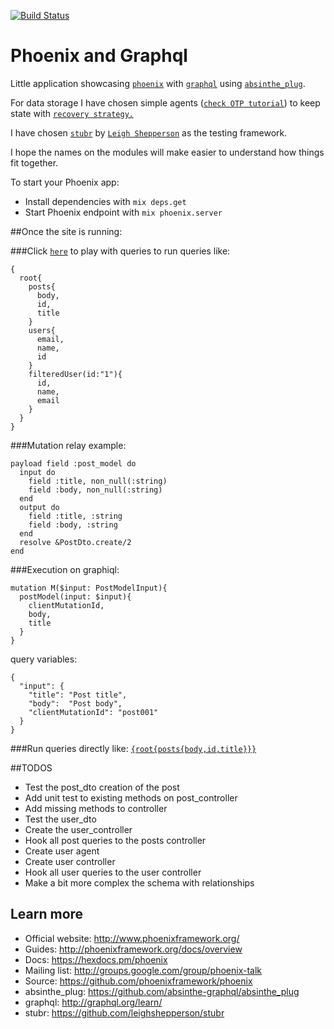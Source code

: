 [![Build Status](https://travis-ci.org/joaquin-corchero/phoenix_graphql.svg?branch=master)](https://travis-ci.org/joaquin-corchero/phoenix_graphql)
# Phoenix and Graphql

Little application showcasing [`phoenix`](http://www.phoenixframework.org/) with [`graphql`](http://graphql.org/learn/) using [`absinthe_plug`](https://github.com/absinthe-graphql/absinthe_plug).

For data storage I have chosen simple agents ([`check OTP tutorial`](http://elixir-lang.org/getting-started/mix-otp)) to keep state with  [`recovery strategy.`](https://github.com/joaquin-corchero/phoenix_graphql/blob/master/lib/phoenix_graphql.ex)

I have chosen [`stubr`](https://github.com/leighshepperson/stubr) by [`Leigh Shepperson`](https://github.com/leighshepperson) as the testing framework.

I hope the names on the modules will make easier to understand how things fit together.

To start your Phoenix app:

* Install dependencies with `mix deps.get`
* Start Phoenix endpoint with `mix phoenix.server`

##Once the site is running:

###Click [`here`](http://localhost:4000/graphiql) to play with queries to run queries like:  
```
{
  root{
    posts{
      body,
      id,
      title
    }
    users{
      email,
      name,
      id
    }
    filteredUser(id:"1"){  
      id,  
      name,  
      email  
  	}  
  }
}
```

###Mutation relay example:
```
payload field :post_model do
  input do
    field :title, non_null(:string)
    field :body, non_null(:string)
  end
  output do
    field :title, :string
    field :body, :string
  end
  resolve &PostDto.create/2
end
```

###Execution on graphiql:
```
mutation M($input: PostModelInput){  
  postModel(input: $input){  
    clientMutationId,  
    body,  
    title  
  }  
}
```

query variables:  
```
{  
  "input": {  
    "title": "Post title",  
    "body":  "Post body",  
    "clientMutationId": "post001"  
  }  
}
```

###Run queries directly like: [`{root{posts{body,id,title}}}`](http://localhost:4000/api?query={root{posts{body,id,title}}})  

##TODOS
* Test the post_dto creation of the post
* Add unit test to existing methods on post_controller
* Add missing methods to controller
* Test the user_dto
* Create the user_controller
* Hook all post queries to the posts controller
* Create user agent
* Create user controller
* Hook all user queries to the user controller
* Make a bit more complex the schema with relationships

## Learn more

* Official website: http://www.phoenixframework.org/
* Guides: http://phoenixframework.org/docs/overview
* Docs: https://hexdocs.pm/phoenix
* Mailing list: http://groups.google.com/group/phoenix-talk
* Source: https://github.com/phoenixframework/phoenix
* absinthe_plug: https://github.com/absinthe-graphql/absinthe_plug
* graphql: http://graphql.org/learn/
* stubr: https://github.com/leighshepperson/stubr
